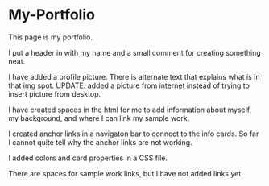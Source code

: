 # My-Portfolio

This page is my portfolio.

I put a header in with my name and a small comment for creating something neat.

I have added a profile picture.
There is alternate text that explains what is in that img spot.
UPDATE: added a picture from internet instead of trying to insert picture from desktop.

I have created spaces in the html for me to add information about myself, my background, and where I can link my sample work.

I created anchor links in a navigaton bar to connect to the info cards.  So far I cannot quite tell why the anchor links are not working.

I added colors and card properties in a CSS file.

There are spaces for sample work links, but I have not added links yet.

